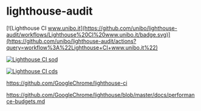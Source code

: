 # lighthouse-audit

[![Lighthouse CI www.unibo.it](https://github.com/unibo/lighthouse-audit/workflows/Lighthouse%20CI%20www.unibo.it/badge.svg)](https://github.com/unibo/lighthouse-audit/actions?query=workflow%3A%22Lighthouse+CI+www.unibo.it%22)

[![Lighthouse CI sod](https://github.com/unibo/lighthouse-audit/workflows/Lighthouse%20CI%20sod/badge.svg)](https://github.com/unibo/lighthouse-audit/actions?query=workflow%3A%22Lighthouse+CI+sod%22)

[![Lighthouse CI cds](https://github.com/unibo/lighthouse-audit/workflows/Lighthouse%20CI%20cds/badge.svg)](https://github.com/unibo/lighthouse-audit/actions?query=workflow%3A%22Lighthouse+CI+cds%22)

https://github.com/GoogleChrome/lighthouse-ci

https://github.com/GoogleChrome/lighthouse/blob/master/docs/performance-budgets.md
